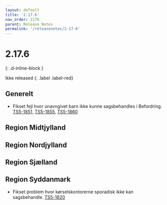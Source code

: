 ```yaml
---
layout: default
title: '2.17.6'
nav_order: 2176
parent: Release Notes
permalink: '/releasenotes/2-17-6'
---
```


# 2.17.6
{: .d-inline-block }

Ikke released 
{: .label .label-red}

## Generelt
- Fikset fejl hvor unavngivet barn ikke kunne sagsbehandles i Befordring. [TS5-1851](https://sd.trifork.com/browse/TS5-1851), [TS5-1855](https://sd.trifork.com/browse/TS5-1855), [TS5-1860](https://sd.trifork.com/browse/TS5-1860)

## Region Midtjylland
  
## Region Nordjylland

## Region Sjælland

## Region Syddanmark
- Fikset problem hvor kørselskontorerne sporadisk ikke kan sagsbehandle. [TS5-1820](https://sd.trifork.com/projects/TS5/queues/custom/95/TS5-1820)
